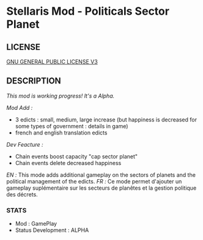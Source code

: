 # Stellaris Mod - Politicals Sector Planet

## LICENSE

[GNU GENERAL PUBLIC LICENSE V3](LICENSE)

## DESCRIPTION

_This mod is working progress! It's a Alpha._

_Mod Add :_ 
 - 3 edicts : small, medium, large increase (but happiness is decreased for some types of government : details in game)
 - french and english translation edicts

_Dev Feacture :_ 
 - Chain events boost capacity "cap sector planet" 
 - Chain events delete decreased happiness

_EN :_ This mode adds additional gameplay on the sectors of planets and the political management of the edicts.
_FR :_ Ce mode permet d'ajouter un gameplay suplémentaire sur les secteurs de planêtes et la gestion politique des décrets. 

### STATS

* Mod : GamePlay
* Status Development : ALPHA